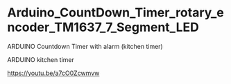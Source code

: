 # Arduino_CountDown_Timer_rotary_encoder_TM1637_7_Segment_LED

ARDUINO Countdown Timer with alarm (kitchen timer)

ARDUINO kitchen timer

https://youtu.be/a7cO0Zcwmvw
